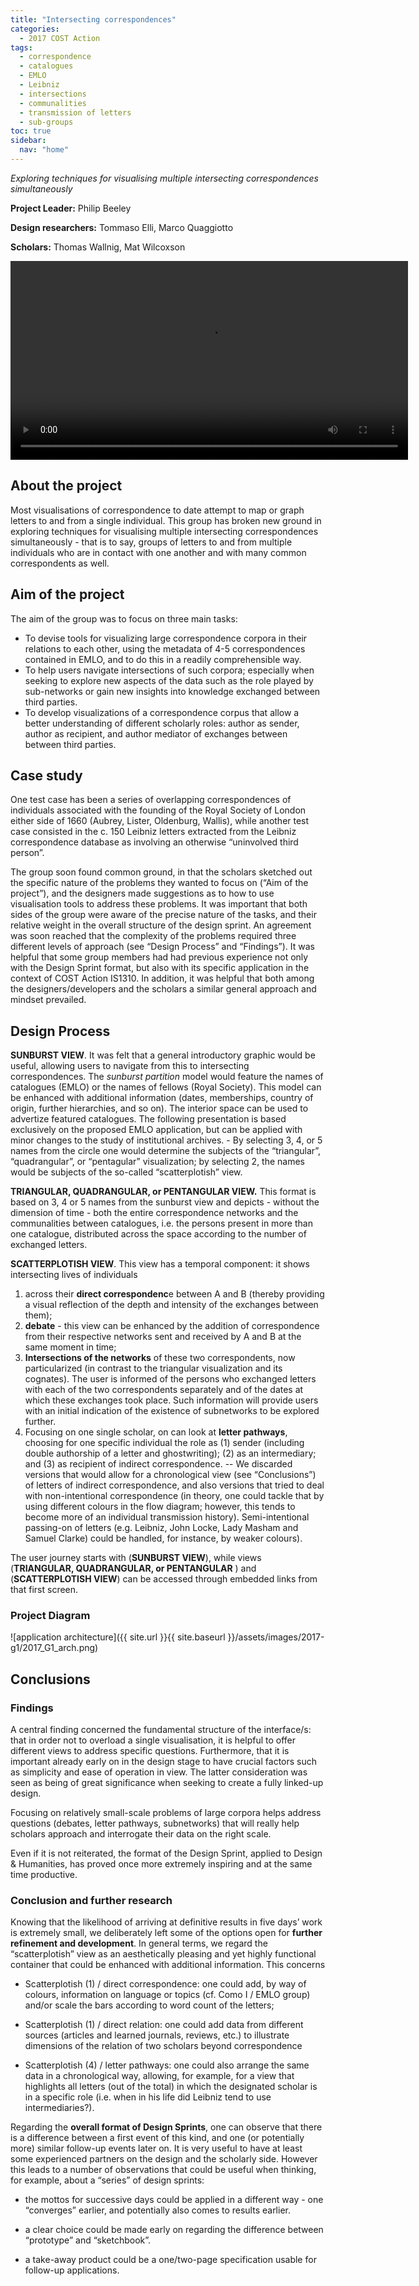 ```yaml
---
title: "Intersecting correspondences"
categories:
  - 2017 COST Action
tags:
  - correspondence
  - catalogues
  - EMLO
  - Leibniz
  - intersections
  - communalities
  - transmission of letters
  - sub-groups
toc: true
sidebar:
  nav: "home"
---
```


*Exploring techniques for visualising multiple intersecting correspondences simultaneously*

**Project Leader:** Philip Beeley

**Design researchers:** Tommaso Elli, Marco Quaggiotto

**Scholars:** Thomas Wallnig, Mat Wilcoxson

<video controls src="{{ site.url }}{{ site.baseurl }}/assets/images/2017-g1/2017_G1.mp4" width="636" autoPlay loop> Sorry, your browser doesn't support embedded videos! </video>

## About the project

Most visualisations of correspondence to date attempt to map or graph letters to and from a single individual. This group has broken new ground in exploring techniques for visualising multiple intersecting correspondences simultaneously - that is to say, groups of letters to and from multiple individuals who are in contact with one another and with many common correspondents as well.

## Aim of the project

The aim of the group was to focus on three main tasks:

- To devise tools for visualizing large correspondence corpora in their relations to each other, using the metadata of 4-5 correspondences contained in EMLO, and to do this in a readily comprehensible way.
- To help users navigate intersections of such corpora; especially when seeking to explore new aspects of the data such as the role played by sub-networks or gain new insights into knowledge exchanged between third parties.
- To develop visualizations of a correspondence corpus that allow a better understanding of different scholarly roles: author as sender, author as recipient, and author mediator of exchanges between between third parties.

## Case study

One test case has been a series of overlapping correspondences of individuals associated with the founding of the Royal Society of London either side of 1660 (Aubrey, Lister, Oldenburg, Wallis), while another test case consisted in the c. 150 Leibniz letters extracted from the Leibniz correspondence database as involving an otherwise “uninvolved third person”.

The group soon found common ground, in that the scholars sketched out the specific nature of the problems they wanted to focus on (“Aim of the project”), and the designers made suggestions as to how to use visualisation tools to address these problems. It was important that both sides of the group were aware of the precise nature of the tasks, and their relative weight in the overall structure of the design sprint. An agreement was soon reached that the complexity of the problems required three different levels of approach (see “Design Process” and “Findings”).
It was helpful that some group members had had previous experience not only with the Design Sprint format, but also with its specific application in the context of COST Action IS1310. In addition, it was helpful that both among the designers/developers and the scholars a similar general approach and mindset prevailed.

## Design Process

**SUNBURST VIEW**. It was felt that a general introductory graphic would be useful, allowing users to navigate from this to intersecting correspondences. The *sunburst partition* model would feature the names of  catalogues (EMLO) or the names of fellows (Royal Society). This model can be enhanced with additional information (dates, memberships, country of origin, further hierarchies, and so on). The interior space can be used to advertize featured catalogues. The following presentation is based exclusively on the proposed EMLO application, but can be applied with minor changes to the study of institutional archives. - By selecting 3, 4, or 5 names from the circle one would determine the subjects of the “triangular”, “quadrangular”, or “pentagular” visualization; by selecting 2, the names would be subjects of the so-called “scatterplotish” view.

**TRIANGULAR, QUADRANGULAR, or PENTANGULAR  VIEW.** This format is based on 3, 4 or 5 names from the sunburst view and depicts - without the dimension of time - both the entire correspondence networks and the communalities between catalogues, i.e. the persons present in more than one catalogue, distributed across the space according to the number of exchanged letters.

**SCATTERPLOTISH VIEW**. This view has a temporal component: it shows intersecting lives of individuals

1. across their **direct correspondenc**e between A and B (thereby providing a visual reflection of the depth and intensity of the exchanges between them);
2. **debate** - this view can be enhanced by the addition of correspondence from their respective networks sent and received by A and B at the same moment in time;
3. **Intersections of the networks** of these two correspondents, now particularized (in contrast to the triangular visualization and its cognates). The user is informed of the persons who exchanged letters with each of the two correspondents separately and of the dates at which these exchanges took place. Such information will provide users with an initial indication of the existence of subnetworks to be explored further.
4. Focusing on one single scholar, on can look at **letter pathways**, choosing for one specific individual the role as (1) sender (including double authorship of a letter and ghostwriting); (2) as an intermediary; and (3) as recipient of indirect correspondence. -- We discarded versions that would allow for a chronological view (see “Conclusions”) of letters of indirect correspondence, and also versions that tried to deal with non-intentional correspondence (in theory, one could tackle that by using different colours in the flow diagram; however, this tends to become more of an individual transmission history). Semi-intentional passing-on of letters (e.g. Leibniz, John Locke, Lady Masham and Samuel Clarke) could be handled, for instance, by weaker colours).

The user journey starts with (**SUNBURST VIEW**), while views (**TRIANGULAR, QUADRANGULAR, or PENTANGULAR** ) and (**SCATTERPLOTISH VIEW**) can be accessed through embedded links from that first screen.

### Project Diagram
![application architecture]({{ site.url }}{{ site.baseurl }}/assets/images/2017-g1/2017_G1_arch.png)

## Conclusions

### Findings

A central finding concerned the fundamental structure of the interface/s: that in order not to overload a single visualisation, it is helpful to offer different views to address specific questions. Furthermore, that it is important already early on in the design stage to have crucial factors such as simplicity and ease of operation in view. The latter consideration was seen as being of great significance when seeking to create a fully linked-up design.    

Focusing on relatively small-scale problems of large corpora helps address questions (debates, letter pathways, subnetworks) that will really help scholars approach and interrogate their data on the right scale.

Even if it is not reiterated, the format of the Design Sprint, applied to Design & Humanities, has proved once more extremely inspiring and at the same time productive.

### Conclusion and further research

Knowing that the likelihood of arriving at definitive results in five days’ work is extremely small, we deliberately left some of the options open for **further refinement and development**. In general terms, we regard the “scatterplotish” view as an aesthetically pleasing and yet highly functional container that could be enhanced with additional information. This concerns

- Scatterplotish (1) / direct correspondence: one could add, by way of colours, information on language or topics (cf. Como I / EMLO group) and/or scale the bars according to word count of the letters;

- Scatterplotish (1) / direct relation: one could add data from different sources (articles and learned journals, reviews, etc.) to illustrate dimensions of the relation of two scholars beyond correspondence

- Scatterplotish (4) / letter pathways: one could also arrange the same data in a chronological way, allowing, for example, for a view that highlights all letters (out of the total) in which the designated scholar is in a specific role (i.e. when in his life did Leibniz tend to use intermediaries?).

Regarding the **overall format of Design Sprints**, one can observe that there is a difference between a first event of this kind, and one (or potentially more) similar follow-up events later on. It is very useful to have at least some experienced partners on the design and the scholarly side. However this leads to a number of observations that could be useful when thinking, for example, about a “series” of design sprints:

- the mottos for successive days could be applied in a different way - one “converges” earlier, and potentially also comes to results earlier.

- a clear choice could be made early on regarding the difference between “prototype” and “sketchbook”.

- a take-away product could be a one/two-page specification usable for follow-up applications.
